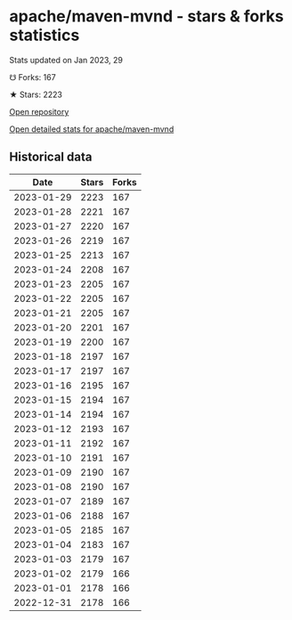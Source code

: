 # apache/maven-mvnd - stars & forks statistics

Stats updated on Jan 2023, 29

☋ Forks: 167

★ Stars: 2223

[Open repository](https://github.com/apache/maven-mvnd)

[Open detailed stats for apache/maven-mvnd](https://reviewgithub.com/rep/apache/maven-mvnd)

## Historical data
| Date | Stars | Forks |
|------|-------|-------|
| 2023-01-29 | 2223 | 167 | 
| 2023-01-28 | 2221 | 167 | 
| 2023-01-27 | 2220 | 167 | 
| 2023-01-26 | 2219 | 167 | 
| 2023-01-25 | 2213 | 167 | 
| 2023-01-24 | 2208 | 167 | 
| 2023-01-23 | 2205 | 167 | 
| 2023-01-22 | 2205 | 167 | 
| 2023-01-21 | 2205 | 167 | 
| 2023-01-20 | 2201 | 167 | 
| 2023-01-19 | 2200 | 167 | 
| 2023-01-18 | 2197 | 167 | 
| 2023-01-17 | 2197 | 167 | 
| 2023-01-16 | 2195 | 167 | 
| 2023-01-15 | 2194 | 167 | 
| 2023-01-14 | 2194 | 167 | 
| 2023-01-12 | 2193 | 167 | 
| 2023-01-11 | 2192 | 167 | 
| 2023-01-10 | 2191 | 167 | 
| 2023-01-09 | 2190 | 167 | 
| 2023-01-08 | 2190 | 167 | 
| 2023-01-07 | 2189 | 167 | 
| 2023-01-06 | 2188 | 167 | 
| 2023-01-05 | 2185 | 167 | 
| 2023-01-04 | 2183 | 167 | 
| 2023-01-03 | 2179 | 167 | 
| 2023-01-02 | 2179 | 166 | 
| 2023-01-01 | 2178 | 166 | 
| 2022-12-31 | 2178 | 166 | 

